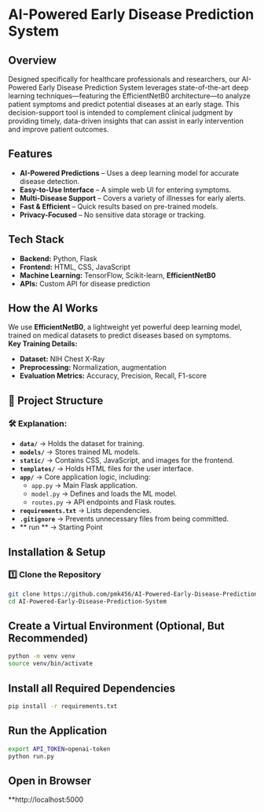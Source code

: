 # AI-Powered Early Disease Prediction System  

## Overview  
Designed specifically for healthcare professionals and researchers, our AI-Powered Early Disease Prediction System leverages state-of-the-art deep learning techniques—featuring the EfficientNetB0 architecture—to analyze patient symptoms and predict potential diseases at an early stage. This decision-support tool is intended to complement clinical judgment by providing timely, data-driven insights that can assist in early intervention and improve patient outcomes.


## Features  
- **AI-Powered Predictions** – Uses a deep learning model for accurate disease detection.  
- **Easy-to-Use Interface** – A simple web UI for entering symptoms.  
- **Multi-Disease Support** – Covers a variety of illnesses for early alerts.  
- **Fast & Efficient** – Quick results based on pre-trained models.  
- **Privacy-Focused** – No sensitive data storage or tracking.  

## Tech Stack  
- **Backend:** Python, Flask  
- **Frontend:** HTML, CSS, JavaScript  
- **Machine Learning:** TensorFlow, Scikit-learn, **EfficientNetB0**  
- **APIs:** Custom API for disease prediction  

## How the AI Works  
We use **EfficientNetB0**, a lightweight yet powerful deep learning model, trained on medical datasets to predict diseases based on symptoms.  
**Key Training Details:**  
-  **Dataset:** NIH Chest X-Ray
-  **Preprocessing:** Normalization, augmentation  
-  **Evaluation Metrics:** Accuracy, Precision, Recall, F1-score  

## 📂 Project Structure  
### 🛠 Explanation:  
- **`data/`** → Holds the dataset for training.  
- **`models/`** → Stores trained ML models.  
- **`static/`** → Contains CSS, JavaScript, and images for the frontend.  
- **`templates/`** → Holds HTML files for the user interface.  
- **`app/`** → Core application logic, including:  
  - `app.py` → Main Flask application.  
  - `model.py` → Defines and loads the ML model. 
  - `routes.py` → API endpoints and Flask routes.  
- **`requirements.txt`** → Lists dependencies.  
- **`.gitignore`** → Prevents unnecessary files from being committed.  
- ** run ** → Starting Point

## Installation & Setup  
### 1️⃣ Clone the Repository  
```bash
git clone https://github.com/pmk456/AI-Powered-Early-Disease-Prediction-System.git
cd AI-Powered-Early-Disease-Prediction-System
```
## Create a Virtual Environment (Optional, But Recommended)
```bash
python -m venv venv
source venv/bin/activate
```
## Install all Required Dependencies
```bash
pip install -r requirements.txt
```
## Run the Application
```bash
export API_TOKEN=openai-token
python run.py
```
## Open in Browser
 **http://localhost:5000
